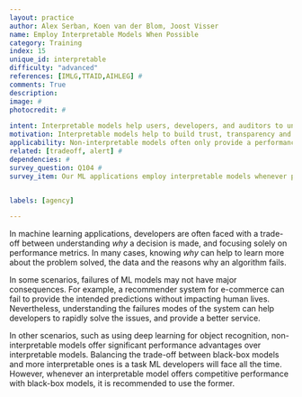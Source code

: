 ```yaml
---
layout: practice
author: Alex Serban, Koen van der Blom, Joost Visser
name: Employ Interpretable Models When Possible
category: Training
index: 15
unique_id: interpretable
difficulty: "advanced"
references: [IMLG,TTAID,AIHLEG] #
comments: True
description:
image: #
photocredit: #

intent: Interpretable models help users, developers, and auditors to understand and account for the results of machine learning applications. #
motivation: Interpretable models help to build trust, transparency and auditability of machine learning applications. Moreover, they help application developers to understand the decisions, learn more about the problems solved, and understand the data.  #
applicability: Non-interpretable models often only provide a performance gain over interpretable alternatives. Whenever possible, it is recommended to use interpretable models over non-interpretable, black-box models even though small performance benefits are sacrificed. #
related: [tradeoff, alert] #
dependencies: #
survey_question: Q104 #
survey_item: Our ML applications employ interpretable models whenever possible.


labels: [agency]

---
```


In machine learning applications, developers are often faced with a trade-off between understanding *why* a decision is made, and focusing solely on performance metrics.
In many cases, knowing *why* can help to learn more about the problem solved, the data and the reasons why an algorithm fails.

In some scenarios, failures of ML models may not have major consequences.
For example, a recommender system for e-commerce can fail to provide the intended predictions without impacting human lives.
Nevertheless, understanding the failures modes of the system can help developers to rapidly solve the issues, and provide a better service.

In other scenarios, such as using deep learning for object recognition, non-interpretable models offer significant performance advantages over interpretable models.
Balancing the trade-off between black-box models and more interpretable ones is a task ML developers will face all the time.
However, whenever an interpretable model offers competitive performance with black-box models, it is recommended to use the former.
